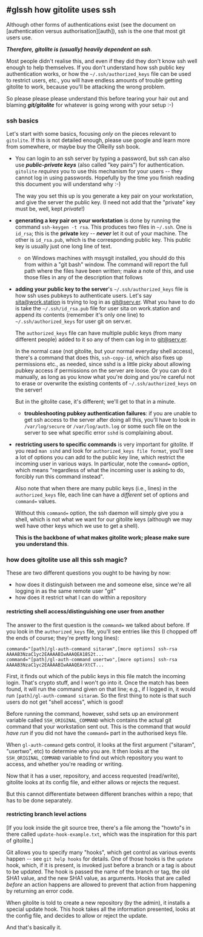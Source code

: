 ## #glssh how gitolite uses ssh

Although other forms of authentications exist (see the document on
[authentication versus authorisation][auth]), ssh is the one that most git
users use.

***Therefore, gitolite is (usually) heavily dependent on ssh***.

Most people didn't realise this, and even if they did they don't know ssh
well enough to help themselves.  If you don't understand how ssh public key
authentication works, or how the `~/.ssh/authorized_keys` file can be used to
restrict users, etc., you will have endless amounts of trouble getting
gitolite to work, because you'll be attacking the wrong problem.

So please please please understand this before tearing your hair out and
blaming ***git/gitolite*** for whatever is going wrong with your setup :-)

### ssh basics

Let's start with some basics, focusing *only* on the pieces relevant to
`gitolite`.  If this is not detailed enough, please use google and learn more
from somewhere, or maybe buy the OReilly ssh book.

  * You can login to an ssh server by typing a password, but ssh can also use
    ***public-private keys*** (also called "key pairs") for authentication.
    `gitolite` *requires* you to use this mechanism for your users -- they
    cannot log in using passwords.  Hopefully by the time you finish reading
    this document you will understand why :-)

    The way you set this up is you generate a key pair on your workstation,
    and give the server the public key.  (I need not add that the "private"
    key must be, well, kept *private*!)

  * **generating a key pair on your workstation** is done by running the
    command `ssh-keygen -t rsa`.  This produces two files in `~/.ssh`.  One is
    `id_rsa`; this is the **private** key -- ***never*** let it out of your
    machine.  The other is `id_rsa.pub`, which is the corresponding public
    key.  This public key is usually just one long line of text.

    * on Windows machines with msysgit installed, you should do this from
      within a "git bash" window.  The command will report the full path where
      the files have been written; make a note of this, and use those files in
      any of the description that follows

  * **adding your public key to the server**'s `~/.ssh/authorized_keys`
    file is how ssh uses pubkeys to authenticate users.  Let's say
    sita@work.station is trying to log in as git@serv.er.  What you have to do
    is take the `~/.ssh/id_rsa.pub` file for user sita on work.station and
    append its contents (remember it's only one line) to
    `~/.ssh/authorized_keys` for user git on serv.er.

    The `authorized_keys` file can have multiple public keys (from many
    different people) added to it so any of them can log in to git@serv.er.

    In the normal case (not gitolite, but your normal everyday shell access),
    there's a command that does this, `ssh-copy-id`, which also fixes up
    permissions etc., as needed, since sshd is a little picky about allowing
    pubkey access if permissions on the server are loose.  Or you can do it
    manually, as long as you know what you're doing and you're careful not to
    erase or overwrite the existing contents of `~/.ssh/authorized_keys` on
    the server!

    But in the gitolite case, it's different; we'll get to that in a minute.

    * **troubleshooting pubkey authentication failures**: if you are unable to
      get ssh access to the server after doing all this, you'll have to look
      in `/var/log/secure` or `/var/log/auth.log` or some such file on the
      server to see what specific error `sshd` is complaining about.

  * **restricting users to specific commands** is very important for gitolite.
    If you read `man sshd` and look for `authorized_keys file format`, you'll
    see a lot of options you can add to the public key line, which restrict
    the incoming user in various ways.  In particular, note the `command=`
    option, which means "regardless of what the incoming user is asking to do,
    forcibly run this command instead".

    Also note that when there are many public keys (i.e., lines) in the
    `authorized_keys` file, each line can have a *different* set of options
    and `command=` values.

    Without this `command=` option, the ssh daemon will simply give you a
    shell, which is not what we want for our gitolite keys (although we may
    well have other keys which we use to get a shell).

    **This is the backbone of what makes gitolite work; please make sure you
    understand this**.

### how does gitolite use all this ssh magic?

These are two different questions you ought to be having by now: 

  * how does it distinguish between me and someone else, since we're all
    logging in as the same remote user "git"
  * how does it restrict what I can do within a repository

#### restricting shell access/distinguishing one user from another

The answer to the first question is the `command=` we talked about before.  If
you look in the `authorized_keys` file, you'll see entries like this (I chopped
off the ends of course; they're pretty long lines):

    command="[path]/gl-auth-command sitaram",[more options] ssh-rsa AAAAB3NzaC1yc2EAAAABIwAAAQEA18S2t...
    command="[path]/gl-auth-command usertwo",[more options] ssh-rsa AAAAB3NzaC1yc2EAAAABIwAAAQEArXtCT...

First, it finds out which of the public keys in this file match the incoming
login.  That's crypto stuff, and I won't go into it.  Once the match has been
found, it will run the command given on that line; e.g., if I logged in, it
would run `[path]/gl-auth-command sitaram`.  So the first thing to note is
that such users do not get "shell access", which is good!

Before running the command, however, sshd sets up an environment variable
called `SSH_ORIGINAL_COMMAND` which contains the actual git command that your
workstation sent out.  This is the command that *would have run* if you did
not have the `command=` part in the authorised keys file.

When `gl-auth-command` gets control, it looks at the first argument
("sitaram", "usertwo", etc) to determine who you are.  It then looks at the
`SSH_ORIGINAL_COMMAND` variable to find out which repository you want to
access, and whether you're reading or writing.

Now that it has a user, repository, and access requested (read/write), gitolite looks
at its config file, and either allows or rejects the request.

But this cannot differentiate between different branches within a repo; that
has to be done separately.

#### restricting branch level actions

[If you look inside the git source tree, there's a file among the "howto"s in
there called `update-hook-example.txt`, which was the inspiration for this
part of gitolite.]

Git allows you to specify many "hooks", which get control as various events
happen -- see `git help hooks` for details.  One of those hooks is the
`update` hook, which, if it is present, is invoked just before a branch or a
tag is about to be updated.  The hook is passed the name of the branch or tag,
the old SHA1 value, and the new SHA1 value, as arguments.  Hooks that are
called *before* an action happens are allowed to prevent that action from
happening by returning an error code.

When gitolite is told to create a new repository (by the admin), it installs
a special update hook.  This hook takes all the information presented, looks
at the config file, and decides to allow or reject the update.

And that's basically it.
